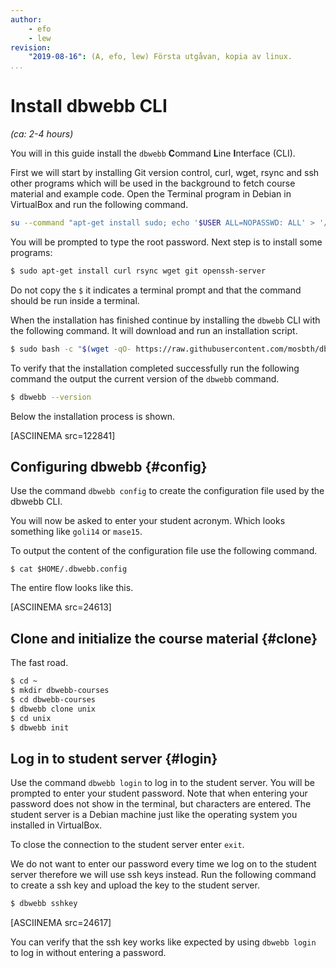 ```yaml
---
author:
    - efo
    - lew
revision:
    "2019-08-16": (A, efo, lew) Första utgåvan, kopia av linux.
...
```

Install dbwebb CLI
==================================

*(ca: 2-4 hours)*

You will in this guide install the `dbwebb` **C**ommand **L**ine **I**nterface (CLI).

First we will start by installing Git version control, curl, wget, rsync and ssh other programs which will be used in the background to fetch course material and example code. Open the Terminal program in Debian in VirtualBox and run the following command.

```bash
su --command "apt-get install sudo; echo '$USER ALL=NOPASSWD: ALL' > '/etc/sudoers.d/$USER'; cat '/etc/sudoers.d/$USER'"
```

You will be prompted to type the root password. Next step is to install some programs:

```bash
$ sudo apt-get install curl rsync wget git openssh-server
```

Do not copy the `$` it indicates a terminal prompt and that the command should be run inside a terminal.

When the installation has finished continue by installing the `dbwebb` CLI with the following command. It will download and run an installation script.

```bash
$ sudo bash -c "$(wget -qO- https://raw.githubusercontent.com/mosbth/dbwebb-cli/master/install.bash)"
```

To verify that the installation completed successfully run the following command the output the current version of the `dbwebb` command.

```bash
$ dbwebb --version
```

Below the installation process is shown.

[ASCIINEMA src=122841]



Configuring dbwebb {#config}
----------------------------------

Use the command `dbwebb config` to create the configuration file used by the dbwebb CLI.

You will now be asked to enter your student acronym. Which looks something like `goli14` or `mase15`.

To output the content of the configuration file use the following command.

```text
$ cat $HOME/.dbwebb.config
```

The entire flow looks like this.

[ASCIINEMA src=24613]



Clone and initialize the course material {#clone}
----------------------------------

The fast road.

```bash
$ cd ~
$ mkdir dbwebb-courses
$ cd dbwebb-courses
$ dbwebb clone unix
$ cd unix
$ dbwebb init
```



Log in to student server {#login}
----------------------------------

Use the command `dbwebb login` to log in to the student server. You will be prompted to enter your student password. Note that when entering your password does not show in the terminal, but characters are entered. The student server is a Debian machine just like the operating system you installed in VirtualBox.

To close the connection to the student server enter `exit`.

We do not want to enter our password every time we log on to the student server therefore we will use ssh keys instead. Run the following command to create a ssh key and upload the key to the student server.

```bash
$ dbwebb sshkey
```

[ASCIINEMA src=24617]

You can verify that the ssh key works like expected by using `dbwebb login` to log in without entering a password.
